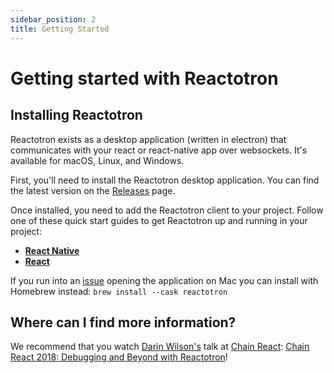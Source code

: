 ```yaml
---
sidebar_position: 2
title: Getting Started
---
```


# Getting started with Reactotron

## Installing Reactotron

Reactotron exists as a desktop application (written in electron) that communicates with your react or react-native app over websockets. It's available for macOS, Linux, and Windows.

First, you'll need to install the Reactotron desktop application. You can find the latest version on the [Releases](https://github.com/infinitered/reactotron/releases?q=reactotron-app&expanded=true) page.

Once installed, you need to add the Reactotron client to your project. Follow one of these quick start guides to get Reactotron up and running in your project:

- [**React Native**](./react-native.md#installing-reactotronapp)
- [**React**](./react-js.md#installing-reactotronapp)

If you run into an [issue](https://github.com/infinitered/reactotron/issues/1140) opening the application on Mac you can install with Homebrew instead: `brew install --cask reactotron`

## Where can I find more information?

We recommend that you watch [Darin Wilson's](https://github.com/darinwilson) talk at [Chain React](https://chainreactconf.com/): [Chain React 2018: Debugging and Beyond with Reactotron](https://www.youtube.com/watch?v=UiPo9A9k7xc)!
